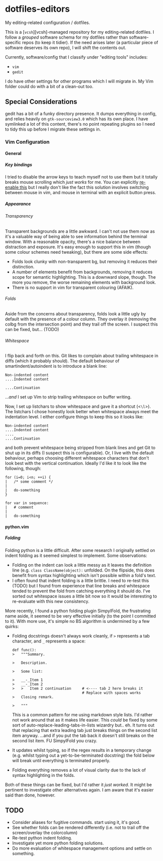 dotfiles-editors
================

My editing-related configuration / dotfiles.

This is a [`vcsh`][vcsh]-managed repository for my editing-related
dotfiles. I follow a *grouped* software schema for my dotfiles rather
than software-specific repos (to keep it tidier). If the need arises
later (a particular piece of software deserves its own repo), I will
shift the contents out.

Currently, software/config that I classify under "editing tools"
includes:

  -	`vim`
  -	`gedit`

I do have other settings for other programs which I will migrate in.
My Vim folder could do with a bit of a clean-out too.

Special Considerations
----------------------

gedit has a bit of a funky directory presence. It dumps everything in
config, and relies heavily on `gtk-sourceview3.0` which has its own
place. I have symlinked a lot of this content, there's no point
repeating plugins so I need to tidy this up before I migrate these
settings in.

### Vim Configuration

#### General

##### Key bindings

I tried to disable the arrow keys to teach myself not to use them but
it totally breaks mouse scrolling which *just works* for me. You can
explicitly [re-enable this](http://nvie.com/posts/how-i-boosted-my-vim/)
but I really don't like the fact this solution involves switching
between mouse in vim, and mouse in terminal with an explicit button
press.

##### Appearance

###### Transparency

Transparent backgrounds are a little awkward. I can't not use them now
as it's a valuable way of being able to see information behind the
terminal window. With a reasonable opacity, there's a nice balance
between distraction and exposure. It's easy enough to support this in
vim (though some colour schemes need tweaking), but there are some
side effects:

  - Folds look clunky with non-transparent bg, but removing it reduces
	their distinction. 
  - A number of elements benefit from backgrounds, removing it reduces
	scope for semantic highlighting. This is a downward slope, though.
	The more you remove, the worse remaining elements with background
	look.
  - There is no support in vim for transparent colouring (AFAIK).

###### Folds

Aside from the concerns about transparency, folds look a little ugly
by default with the presence of a colour column. They overlay it
(removing the colbg from the intersection point) and they trail off
the screen. I suspect this can be fixed, but... (TODO)

###### Whitespace

I flip back and forth on this. Git likes to complain about trailing
whitespace in diffs (which it probably should). The default behaviour
of smartindent/autoindent is to introduce a blank line:

	Non-indented content
	....Indented content
		
	....Continuation

...*and* I set up Vim to strip trailing whitespace on buffer writing.

Now, I set up listchars to show whitespace and gave it a shortcut
(<`\l`>). The listchars I chose honestly look better when whitespace
always meet the indentation level. I either configure things to keep
this so it looks like:

	Non-indented content
	....Indented content
	....	
	....Continuation

and both prevent whitespace being stripped from blank lines and get
Git to shut up in its diffs (I suspect this is configurable). Or, I
live with the default behaviour, perhaps choosing different whitespace
characters that don't look best with the vertical continuation.
Ideally I'd like it to look like the following, though:

	for (i=0; i<n; ++i) {
	|   /* some comment */
	|   	
	|   do-something
	}

	for var in sequence:
	|	# comment
	|
	|	do-something
	

#### python.vim

##### Folding

Folding python is a little difficult. After some research I originally
settled on indent folding as it seemed simplest to implement. Some
observations:

  - Folding on the indent can look a little messy as it leaves the
	definition line (e.g. `class ClassName(object):` unfolded. On the
	flipside, this does benefit from syntax highlighting which isn't
	possible within a fold's text.
  - I often found that indent folding is a little brittle. I need to
	re-test this (TODO) but I found from experience that line breaks
	and whitespace tended to prevent the fold from catching everything
	it should do. I've sorted out whitespace issues a little bit now
	so it would be interesting to re-evaluate with this new
	consistency.

More recently, I found a python folding plugin SimpylFold, the
frustrating name aside, it seemed to be very effective initially (to
the point I committed to it). With more use, it's simple no BS
algorithm is undermined by a few quirks:

  - Folding docstrings doesn't always work cleanly, if `>` represents
	a tab character, and `_` represents a space:
		
		def func():
		>   """Summary.
		    
		>   Description.
		
		>	Some list:
		
		>   __-_Item 1
		>   __-_Item 2
		>   >   Item 2 continuation		# <---- tab 2 here breaks it
		                                # Replace with spaces works
		>   Closing remark.
		
		>   """
	
	This is a common pattern for me using markdown style lists. I'd
	rather not work around that as it makes life easier. This *could*
	be fixed by some sort of auto-replace-leading-tabs-in-lists
	wizardry but.. eh. It turns out that replacing that extra leading
	tab just breaks things on the second list item anyway. ...and if
	you put the tab back it doesn't still breaks on the second list
	item. FU SimpylFold you crazy.
  - It updates whilst typing, so if the regex results in a temporary
	change (e.g. whilst typing out a yet-to-be-terminated docstring)
	the fold below will break until everything is terminated properly.
  - Folding everything removes a lot of visual clarity due to the lack
	of syntax highlighting in the folds.

Both of these things can be fixed, but I'd rather it *just worked*. It
might be pertinent to investigate other alternatives again. I am aware
that it's easier said than done, however.


TODO
----

  - Consider aliases for fugitive commands. start using it, it's good.
  - See whether folds can be rendered differently (i.e. not to trail
	off the screen/overlay the colorcolumn)
  - Re-test python indent folding.
  - Investigate yet more python folding solutions.
  - Do more evaluation of whitespace management options and settle on
	something.
